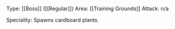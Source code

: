 Type: [[Boss]] ([[Regular]])
Area: [[Training Grounds]]
Attack: n/a

Speciality: Spawns cardboard plants.